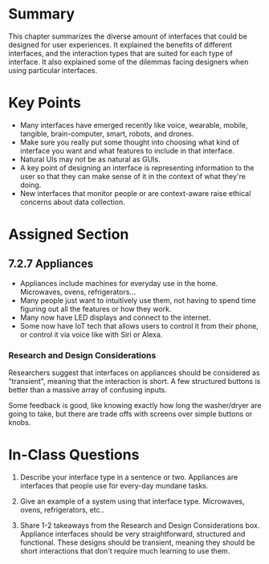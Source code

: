 # Summary
This chapter summarizes the diverse amount of interfaces that could be designed for user experiences. It explained the benefits of different interfaces, and the interaction types that are suited for each type of interface. It also explained some of the dilemmas facing designers when using particular interfaces.

# Key Points
- Many interfaces have emerged recently like voice, wearable, mobile, tangible, brain-computer, smart, robots, and drones.
- Make sure you really put some thought into choosing what kind of interface you want and what features to include in that interface.
- Natural UIs may not be as natural as GUIs.
- A key point of designing an interface is representing information to the user so that they can make sense of it in the context of what they're doing.
- New interfaces that monitor people or are context-aware raise ethical concerns about data collection.
# Assigned Section
## 7.2.7 Appliances
- Appliances include machines for everyday use in the home. Microwaves, ovens, refrigerators...
- Many people just want to intuitively use them, not having to spend time figuring out all the features or how they work.
- Many now have LED displays and connect to the internet.
- Some now have IoT tech that allows users to control it from their phone, or control it via voice like with Siri or Alexa.
### Research and Design Considerations
Researchers suggest that interfaces on appliances should be considered as "transient", meaning that the interaction is short. A few structured buttons is better than a massive array of confusing inputs. 

Some feedback is good, like knowing exactly how long the washer/dryer are going to take, but there are trade offs with screens over simple buttons or knobs. 

# In-Class Questions
1. Describe your interface type in a sentence or two.
Appliances are interfaces that people use for every-day mundane tasks. 

2. Give an example of a system using that interface type.
Microwaves, ovens, refrigerators, etc..

3. Share 1-2 takeaways from the Research and Design Considerations box.
Appliance interfaces should be very straightforward, structured and functional. These designs should be transient, meaning they should be short interactions that don't require much learning to use them. 
